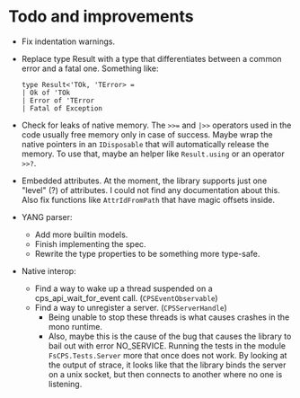 # Todo and improvements

- Fix indentation warnings.

- Replace type Result with a type that differentiates between a common error and a fatal one.
  Something like:

  ```
  type Result<'TOk, 'TError> =
  | Ok of 'TOk
  | Error of 'TError
  | Fatal of Exception
  ```

- Check for leaks of native memory.
  The `>>=` and `|>>` operators used in the code usually free memory only in case of success.
  Maybe wrap the native pointers in an `IDisposable` that will automatically release the memory.
  To use that, maybe an helper like `Result.using` or an operator `>>?`.

- Embedded attributes.
  At the moment, the library supports just one "level" (?) of attributes.
  I could not find any documentation about this.
  Also fix functions like `AttrIdFromPath` that have magic offsets inside.

- YANG parser:
  - Add more builtin models.
  - Finish implementing the spec.
  - Rewrite the type properties to be something more type-safe.

- Native interop:
  - Find a way to wake up a thread suspended on a cps_api_wait_for_event call. (`CPSEventObservable`)
  - Find a way to unregister a server. (`CPSServerHandle`)
    - Being unable to stop these threads is what causes crashes in the mono runtime.
	- Also, maybe this is the cause of the bug that causes the library to bail out with error NO_SERVICE.
	  Running the tests in the module `FsCPS.Tests.Server` more that once does not work.
	  By looking at the output of strace, it looks like that the library binds the server on a unix socket,
	  but then connects to another where no one is listening.